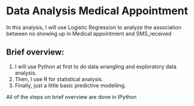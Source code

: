 # Data Analysis Medical Appointment 
In this analysis, I will use Logistic Regression to analyze the association between no showing up in Medical appointment and SMS_received

## Brief overview: 
1. I will use Python at first to do data wrangling and exploratory data analysis. 
2. Then, I use R for statistical analysis.  
3. Finally, just a little basic predictive modelling. 

All of the steps on brief overview are done in IPython
